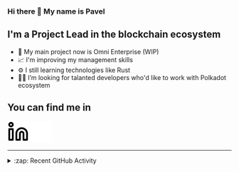 ### Hi there 👋 My name is Pavel

## I'm a Project Lead in the blockchain ecosystem 

- 🚀 My main project now is Omni Enterprise (WIP)
- 📈 I'm improving my management skills
- ⚙️ I still learning technologies like Rust
- 🧑‍💻 I’m looking for talanted developers who'd like to work with Polkadot ecosystem

## You can find me in
[![website](./img/linkedin-light.svg)](https://www.linkedin.com/in/golovkinpl/)
[![website](./img/linkedin-dark.svg)](https://www.linkedin.com/in/golovkinpl/)

---

<details>
  <summary>:zap: Recent GitHub Activity</summary>
  
<!--START_SECTION:activity-->
1. 🗣 Commented on [#1703](https://github.com/paritytech/parity-signer/issues/1703) in [paritytech/parity-signer](https://github.com/paritytech/parity-signer)
2. 🗣 Commented on [#1703](https://github.com/paritytech/parity-signer/issues/1703) in [paritytech/parity-signer](https://github.com/paritytech/parity-signer)
3. ❗️ Opened issue [#1703](https://github.com/paritytech/parity-signer/issues/1703) in [paritytech/parity-signer](https://github.com/paritytech/parity-signer)
4. 🎉 Merged PR [#302](https://github.com/nova-wallet/metadata-portal/pull/302) in [nova-wallet/metadata-portal](https://github.com/nova-wallet/metadata-portal)
5. 🎉 Merged PR [#301](https://github.com/nova-wallet/metadata-portal/pull/301) in [nova-wallet/metadata-portal](https://github.com/nova-wallet/metadata-portal)
<!--END_SECTION:activity-->

</details>

